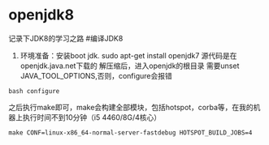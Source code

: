 # openjdk8
记录下JDK8的学习之路
#编译JDK8
1. 环境准备：安装boot jdk. sudo apt-get install openjdk7
源代码是在openjdk.java.net下载的
解压缩后，进入openjdk的根目录
需要unset JAVA_TOOL_OPTIONS,否则，configure会报错
``` 
bash configure
```

之后执行make即可，make会构建全部模块，包括hotspot，corba等，在我的机器上执行时间不到10分钟（i5 4460/8G/4核心）
```
make CONF=linux-x86_64-normal-server-fastdebug HOTSPOT_BUILD_JOBS=4
```
